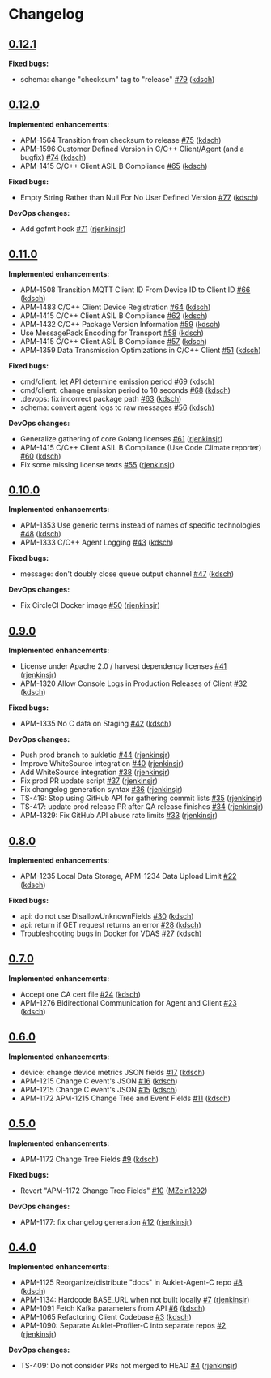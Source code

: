 # Changelog

## [0.12.1](https://github.com/ESG-USA/Auklet-Client-C/tree/0.12.1)

**Fixed bugs:**

- schema: change "checksum" tag to "release" [#79](https://github.com/ESG-USA/Auklet-Client-C/pull/79) ([kdsch](https://github.com/kdsch))

## [0.12.0](https://github.com/ESG-USA/Auklet-Client-C/tree/0.12.0)

**Implemented enhancements:**

- APM-1564 Transition from checksum to release [#75](https://github.com/ESG-USA/Auklet-Client-C/pull/75) ([kdsch](https://github.com/kdsch))
- APM-1596 Customer Defined Version in C/C++ Client/Agent (and a bugfix) [#74](https://github.com/ESG-USA/Auklet-Client-C/pull/74) ([kdsch](https://github.com/kdsch))
- APM-1415  C/C++ Client ASIL B Compliance [#65](https://github.com/ESG-USA/Auklet-Client-C/pull/65) ([kdsch](https://github.com/kdsch))

**Fixed bugs:**

- Empty String Rather than Null For No User Defined Version [#77](https://github.com/ESG-USA/Auklet-Client-C/pull/77) ([kdsch](https://github.com/kdsch))

**DevOps changes:**

- Add gofmt hook [#71](https://github.com/ESG-USA/Auklet-Client-C/pull/71) ([rjenkinsjr](https://github.com/rjenkinsjr))

## [0.11.0](https://github.com/ESG-USA/Auklet-Client-C/tree/0.11.0)

**Implemented enhancements:**

- APM-1508  Transition MQTT Client ID From Device ID to Client ID [#66](https://github.com/ESG-USA/Auklet-Client-C/pull/66) ([kdsch](https://github.com/kdsch))
- APM-1483  C/C++ Client Device Registration [#64](https://github.com/ESG-USA/Auklet-Client-C/pull/64) ([kdsch](https://github.com/kdsch))
- APM-1415  C/C++ Client ASIL B Compliance [#62](https://github.com/ESG-USA/Auklet-Client-C/pull/62) ([kdsch](https://github.com/kdsch))
- APM-1432 C/C++ Package Version Information [#59](https://github.com/ESG-USA/Auklet-Client-C/pull/59) ([kdsch](https://github.com/kdsch))
- Use MessagePack Encoding for Transport [#58](https://github.com/ESG-USA/Auklet-Client-C/pull/58) ([kdsch](https://github.com/kdsch))
- APM-1415  C/C++ Client ASIL B Compliance [#57](https://github.com/ESG-USA/Auklet-Client-C/pull/57) ([kdsch](https://github.com/kdsch))
- APM-1359 Data Transmission Optimizations in C/C++ Client [#51](https://github.com/ESG-USA/Auklet-Client-C/pull/51) ([kdsch](https://github.com/kdsch))

**Fixed bugs:**

- cmd/client: let API determine emission period [#69](https://github.com/ESG-USA/Auklet-Client-C/pull/69) ([kdsch](https://github.com/kdsch))
- cmd/client: change emission period to 10 seconds [#68](https://github.com/ESG-USA/Auklet-Client-C/pull/68) ([kdsch](https://github.com/kdsch))
- .devops: fix incorrect package path [#63](https://github.com/ESG-USA/Auklet-Client-C/pull/63) ([kdsch](https://github.com/kdsch))
- schema: convert agent logs to raw messages [#56](https://github.com/ESG-USA/Auklet-Client-C/pull/56) ([kdsch](https://github.com/kdsch))

**DevOps changes:**

- Generalize gathering of core Golang licenses [#61](https://github.com/ESG-USA/Auklet-Client-C/pull/61) ([rjenkinsjr](https://github.com/rjenkinsjr))
- APM-1415  C/C++ Client ASIL B Compliance (Use Code Climate reporter) [#60](https://github.com/ESG-USA/Auklet-Client-C/pull/60) ([kdsch](https://github.com/kdsch))
- Fix some missing license texts [#55](https://github.com/ESG-USA/Auklet-Client-C/pull/55) ([rjenkinsjr](https://github.com/rjenkinsjr))

## [0.10.0](https://github.com/ESG-USA/Auklet-Client-C/tree/0.10.0)

**Implemented enhancements:**

- APM-1353 Use generic terms instead of names of specific technologies [#48](https://github.com/ESG-USA/Auklet-Client-C/pull/48) ([kdsch](https://github.com/kdsch))
- APM-1333 C/C++ Agent Logging [#43](https://github.com/ESG-USA/Auklet-Client-C/pull/43) ([kdsch](https://github.com/kdsch))

**Fixed bugs:**

- message: don't doubly close queue output channel [#47](https://github.com/ESG-USA/Auklet-Client-C/pull/47) ([kdsch](https://github.com/kdsch))

**DevOps changes:**

- Fix CircleCI Docker image [#50](https://github.com/ESG-USA/Auklet-Client-C/pull/50) ([rjenkinsjr](https://github.com/rjenkinsjr))

## [0.9.0](https://github.com/ESG-USA/Auklet-Client-C/tree/0.9.0)

**Implemented enhancements:**

- License under Apache 2.0 / harvest dependency licenses [#41](https://github.com/ESG-USA/Auklet-Client-C/pull/41) ([rjenkinsjr](https://github.com/rjenkinsjr))
- APM-1320 Allow Console Logs in Production Releases of Client [#32](https://github.com/ESG-USA/Auklet-Client-C/pull/32) ([kdsch](https://github.com/kdsch))

**Fixed bugs:**

- APM-1335 No C data on Staging [#42](https://github.com/ESG-USA/Auklet-Client-C/pull/42) ([kdsch](https://github.com/kdsch))

**DevOps changes:**

- Push prod branch to aukletio [#44](https://github.com/ESG-USA/Auklet-Client-C/pull/44) ([rjenkinsjr](https://github.com/rjenkinsjr))
- Improve WhiteSource integration [#40](https://github.com/ESG-USA/Auklet-Client-C/pull/40) ([rjenkinsjr](https://github.com/rjenkinsjr))
- Add WhiteSource integration [#38](https://github.com/ESG-USA/Auklet-Client-C/pull/38) ([rjenkinsjr](https://github.com/rjenkinsjr))
- Fix prod PR update script [#37](https://github.com/ESG-USA/Auklet-Client-C/pull/37) ([rjenkinsjr](https://github.com/rjenkinsjr))
- Fix changelog generation syntax [#36](https://github.com/ESG-USA/Auklet-Client-C/pull/36) ([rjenkinsjr](https://github.com/rjenkinsjr))
- TS-419: Stop using GitHub API for gathering commit lists [#35](https://github.com/ESG-USA/Auklet-Client-C/pull/35) ([rjenkinsjr](https://github.com/rjenkinsjr))
- TS-417: update prod release PR after QA release finishes [#34](https://github.com/ESG-USA/Auklet-Client-C/pull/34) ([rjenkinsjr](https://github.com/rjenkinsjr))
- APM-1329: Fix GitHub API abuse rate limits [#33](https://github.com/ESG-USA/Auklet-Client-C/pull/33) ([rjenkinsjr](https://github.com/rjenkinsjr))

## [0.8.0](https://github.com/ESG-USA/Auklet-Client-C/tree/0.8.0)

**Implemented enhancements:**

- APM-1235 Local Data Storage, APM-1234 Data Upload Limit [#22](https://github.com/ESG-USA/Auklet-Client-C/pull/22) ([kdsch](https://github.com/kdsch))

**Fixed bugs:**

- api: do not use DisallowUnknownFields [#30](https://github.com/ESG-USA/Auklet-Client-C/pull/30) ([kdsch](https://github.com/kdsch))
- api: return if GET request returns an error [#28](https://github.com/ESG-USA/Auklet-Client-C/pull/28) ([kdsch](https://github.com/kdsch))
- Troubleshooting bugs in Docker for VDAS [#27](https://github.com/ESG-USA/Auklet-Client-C/pull/27) ([kdsch](https://github.com/kdsch))

## [0.7.0](https://github.com/ESG-USA/Auklet-Client-C/tree/0.7.0)

**Implemented enhancements:**

- Accept one CA cert file [#24](https://github.com/ESG-USA/Auklet-Client-C/pull/24) ([kdsch](https://github.com/kdsch))
- APM-1276 Bidirectional Communication for Agent and Client [#23](https://github.com/ESG-USA/Auklet-Client-C/pull/23) ([kdsch](https://github.com/kdsch))

## [0.6.0](https://github.com/ESG-USA/Auklet-Client-C/tree/0.6.0)

**Implemented enhancements:**

- device: change device metrics JSON fields [#17](https://github.com/ESG-USA/Auklet-Client-C/pull/17) ([kdsch](https://github.com/kdsch))
- APM-1215 Change C event's JSON [#16](https://github.com/ESG-USA/Auklet-Client-C/pull/16) ([kdsch](https://github.com/kdsch))
- APM-1215 Change C event's JSON [#15](https://github.com/ESG-USA/Auklet-Client-C/pull/15) ([kdsch](https://github.com/kdsch))
- APM-1172 APM-1215 Change Tree and Event Fields [#11](https://github.com/ESG-USA/Auklet-Client-C/pull/11) ([kdsch](https://github.com/kdsch))

## [0.5.0](https://github.com/ESG-USA/Auklet-Client-C/tree/0.5.0)

**Implemented enhancements:**

- APM-1172 Change Tree Fields [#9](https://github.com/ESG-USA/Auklet-Client-C/pull/9) ([kdsch](https://github.com/kdsch))

**Fixed bugs:**

- Revert "APM-1172 Change Tree Fields" [#10](https://github.com/ESG-USA/Auklet-Client-C/pull/10) ([MZein1292](https://github.com/MZein1292))

**DevOps changes:**

- APM-1177: fix changelog generation [#12](https://github.com/ESG-USA/Auklet-Client-C/pull/12) ([rjenkinsjr](https://github.com/rjenkinsjr))

## [0.4.0](https://github.com/ESG-USA/Auklet-Client-C/tree/0.4.0)

**Implemented enhancements:**

- APM-1125 Reorganize/distribute "docs" in Auklet-Agent-C repo [#8](https://github.com/ESG-USA/Auklet-Client-C/pull/8) ([kdsch](https://github.com/kdsch))
- APM-1134: Hardcode BASE_URL when not built locally [#7](https://github.com/ESG-USA/Auklet-Client-C/pull/7) ([rjenkinsjr](https://github.com/rjenkinsjr))
- APM-1091 Fetch Kafka parameters from API [#6](https://github.com/ESG-USA/Auklet-Client-C/pull/6) ([kdsch](https://github.com/kdsch))
- APM-1065 Refactoring Client Codebase [#3](https://github.com/ESG-USA/Auklet-Client-C/pull/3) ([kdsch](https://github.com/kdsch))
- APM-1090: Separate Auklet-Profiler-C into separate repos [#2](https://github.com/ESG-USA/Auklet-Client-C/pull/2) ([rjenkinsjr](https://github.com/rjenkinsjr))

**DevOps changes:**

- TS-409: Do not consider PRs not merged to HEAD [#4](https://github.com/ESG-USA/Auklet-Client-C/pull/4) ([rjenkinsjr](https://github.com/rjenkinsjr))
